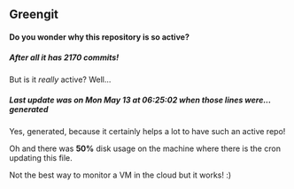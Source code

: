 ## Greengit

#### Do you wonder why this repository is so active?

##### After all it has 2170 commits!

But is it *really* active? Well...

##### Last update was on Mon May 13 at 06:25:02 when those lines were... generated

Yes, generated, because it certainly helps a lot to have such an active repo!

Oh and there was **50%** disk usage on the machine
where there is the cron updating this file.

Not the best way to monitor a VM in the cloud but it works! :)
